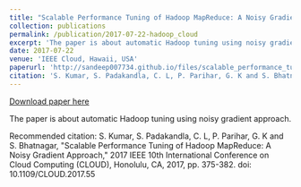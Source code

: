 ```yaml
---
title: "Scalable Performance Tuning of Hadoop MapReduce: A Noisy Gradient Approach"
collection: publications
permalink: /publication/2017-07-22-hadoop_cloud
excerpt: 'The paper is about automatic Hadoop tuning using noisy gradient approach.'
date: 2017-07-22
venue: 'IEEE Cloud, Hawaii, USA'
paperurl: 'http://sandeep007734.github.io/files/scalable_performance_tuning_hadoop_mapreduce.pdf'
citation: 'S. Kumar, S. Padakandla, C. L, P. Parihar, G. K and S. Bhatnagar, &quot;Scalable Performance Tuning of Hadoop MapReduce: A Noisy Gradient Approach,&quot; 2017 IEEE 10th International Conference on Cloud Computing (CLOUD), Honolulu, CA, 2017, pp. 375-382. doi: 10.1109/CLOUD.2017.55'
---
```


<a href='http://sandeep007734.github.io/files/scalable_performance_tuning_hadoop_mapreduce.pdf'>Download paper here</a>

The paper is about automatic Hadoop tuning using noisy gradient approach.

Recommended citation: S. Kumar, S. Padakandla, C. L, P. Parihar, G. K and S. Bhatnagar, "Scalable Performance Tuning of Hadoop MapReduce: A Noisy Gradient Approach," 2017 IEEE 10th International Conference on Cloud Computing (CLOUD), Honolulu, CA, 2017, pp. 375-382. doi: 10.1109/CLOUD.2017.55